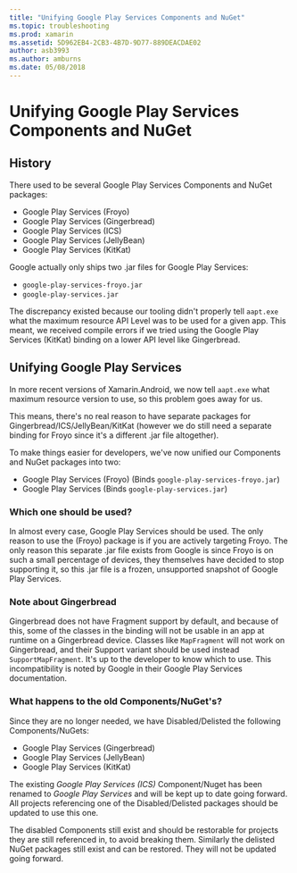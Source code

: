 ```yaml
---
title: "Unifying Google Play Services Components and NuGet"
ms.topic: troubleshooting
ms.prod: xamarin
ms.assetid: 5D962EB4-2CB3-4B7D-9D77-889DEACDAE02
author: asb3993
ms.author: amburns
ms.date: 05/08/2018
---
```


# Unifying Google Play Services Components and NuGet

## History

There used to be several Google Play Services Components and NuGet packages:

- Google Play Services (Froyo)
- Google Play Services (Gingerbread)
- Google Play Services (ICS)
- Google Play Services (JellyBean)
- Google Play Services (KitKat)

Google actually only ships two .jar files for Google Play Services:

- `google-play-services-froyo.jar`
- `google-play-services.jar`

The discrepancy existed because our tooling didn't properly tell `aapt.exe` what the maximum resource API Level was to be used for a given app. This meant, we received compile errors if we tried using the Google Play Services (KitKat) binding on a lower API level like Gingerbread.

## Unifying Google Play Services

In more recent versions of Xamarin.Android, we now tell `aapt.exe` what maximum resource version to use, so this problem goes away for us.

This means, there's no real reason to have separate packages for Gingerbread/ICS/JellyBean/KitKat (however we do still need a separate binding for Froyo since it's a different .jar file altogether).

To make things easier for developers, we've now unified our Components and NuGet packages into two:

- Google Play Services (Froyo) (Binds `google-play-services-froyo.jar`)
- Google Play Services (Binds `google-play-services.jar`)

### Which one should be used?

In almost every case, Google Play Services should be used. The only reason to use the (Froyo) package is if you are actively targeting Froyo. The only reason this separate .jar file exists from Google is since Froyo is on such a small percentage of devices, they themselves have decided to stop supporting it, so this .jar file is a frozen, unsupported snapshot of Google Play Services.

### Note about Gingerbread

Gingerbread does not have Fragment support by default, and because of this, some of the classes in the binding will not be usable in an app at runtime on a Gingerbread device. Classes like `MapFragment` will not work on Gingerbread, and their Support variant should be used instead `SupportMapFragment`. It's up to the developer to know which to use. This incompatibility is noted by Google in their Google Play Services documentation.

### What happens to the old Components/NuGet's?

Since they are no longer needed, we have Disabled/Delisted the following Components/NuGets:

- Google Play Services (Gingerbread)
- Google Play Services (JellyBean)
- Google Play Services (KitKat)

The existing _Google Play Services (ICS)_ Component/Nuget has been renamed to _Google Play Services_ and will be kept up to date going forward. All projects referencing one of the Disabled/Delisted packages should be updated to use this one.

The disabled Components still exist and should be restorable for projects they are still referenced in, to avoid breaking them. Similarly the delisted NuGet packages still exist and can be restored. They will not be updated going forward.
